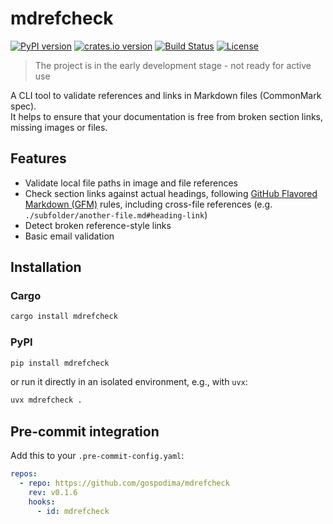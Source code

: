 # mdrefcheck

[![PyPI version](https://img.shields.io/pypi/v/mdrefcheck.svg?logo=pypi&logoColor=white)](https://pypi.org/project/mdrefcheck/)
[![crates.io version](https://img.shields.io/crates/v/mdrefcheck.svg?logo=rust&logoColor=white)](https://crates.io/crates/mdrefcheck)
[![Build Status](https://github.com/gospodima/mdrefcheck/actions/workflows/ci.yml/badge.svg)](https://github.com/gospodima/mdrefcheck/actions/workflows/ci.yml)
[![License](https://img.shields.io/badge/license-MIT-blue.svg)](./LICENSE)

> The project is in the early development stage - not ready for active use

A CLI tool to validate references and links in Markdown files (CommonMark spec).  
It helps to ensure that your documentation is free from broken section links, missing images or files.

## Features

- Validate local file paths in image and file references
- Check section links against actual headings, following [GitHub Flavored Markdown (GFM)](https://docs.github.com/en/get-started/writing-on-github/getting-started-with-writing-and-formatting-on-github/basic-writing-and-formatting-syntax#section-links) rules, including cross-file references (e.g. `./subfolder/another-file.md#heading-link`)
- Detect broken reference-style links
- Basic email validation

## Installation

### Cargo

```bash
cargo install mdrefcheck
```

### PyPI

```bash
pip install mdrefcheck
```

or run it directly in an isolated environment, e.g., with `uvx`:

```bash
uvx mdrefcheck .
```

## Pre-commit integration

Add this to your `.pre-commit-config.yaml`:

```yaml
repos:
  - repo: https://github.com/gospodima/mdrefcheck
    rev: v0.1.6
    hooks:
      - id: mdrefcheck
```

